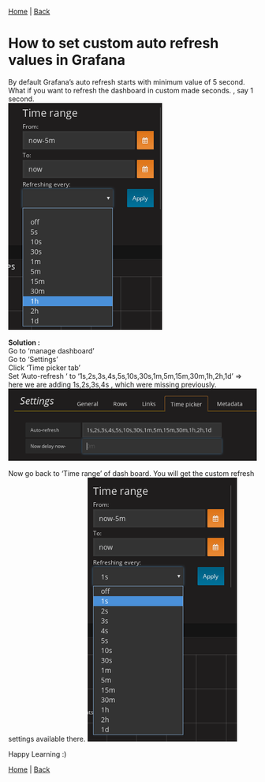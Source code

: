 [Home](https://debbiswal.github.io/Tech-BITE/) \| [Back](https://debbiswal.github.io/Tech-BITE/#grafana)  

# How to set custom auto refresh values in Grafana  

By default  Grafana’s  auto refresh starts with minimum value of 5 second.  
What if you want to refresh the dashboard in custom made seconds. , say 1 second.  
![time range](images/img1.png)  

**Solution :**  
Go to ‘manage dashboard’  
Go to ‘Settings’  
Click ‘Time picker tab’  
Set ‘Auto-refresh ‘  to ‘1s,2s,3s,4s,5s,10s,30s,1m,5m,15m,30m,1h,2h,1d’ => here we are adding 1s,2s,3s,4s , which were missing previously.  
![settings](images/img2.png)  

Now go back to ‘Time range’ of dash board. You will get the custom refresh settings available there.
![time range](images/img3.png)  


Happy Learning :)

[Home](https://debbiswal.github.io/Tech-BITE/) \| [Back](https://debbiswal.github.io/Tech-BITE/#grafana)  
